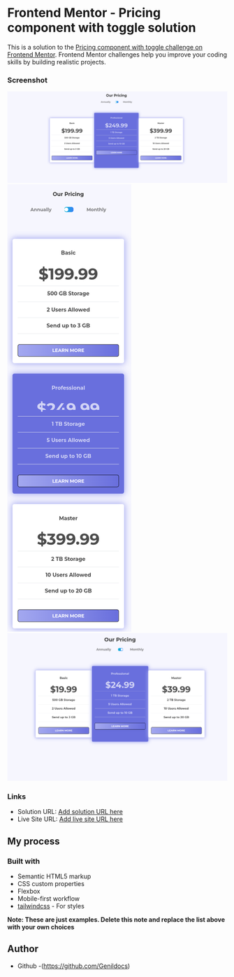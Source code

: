 # Frontend Mentor - Pricing component with toggle solution

This is a solution to the [Pricing component with toggle challenge on Frontend Mentor](https://www.frontendmentor.io/challenges/pricing-component-with-toggle-8vPwRMIC). Frontend Mentor challenges help you improve your coding skills by building realistic projects.

### Screenshot

![](./images/print/2024-06-07_23-36.png)
![](./images/print/screencapture-127-0-0-1-5500-index-html-2024-06-07-23_38_25.png)
![](./images/print/screencapture-127-0-0-1-5500-index-html-2024-06-07-23_39_18.png)

### Links

- Solution URL: [Add solution URL here](https://github.com/Genildocs/pricing-component-with-toggle-master)
- Live Site URL: [Add live site URL here](https://pricing-component-with-toggle-master-wine.vercel.app/)

## My process

### Built with

- Semantic HTML5 markup
- CSS custom properties
- Flexbox
- Mobile-first workflow
- [tailwindcss](https://tailwindcss.com/) - For styles

**Note: These are just examples. Delete this note and replace the list above with your own choices**

## Author

- Github -(https://github.com/Genildocs)
